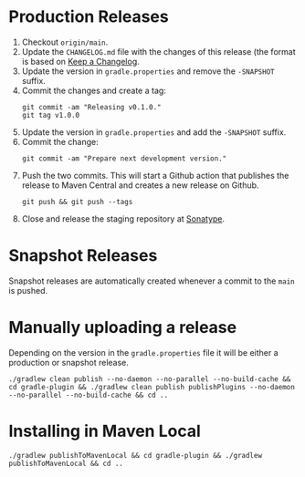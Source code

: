 # Production Releases

1. Checkout `origin/main`.
1. Update the `CHANGELOG.md` file with the changes of this release (the format is based on [Keep a Changelog](https://keepachangelog.com/en/1.0.0/).
1. Update the version in `gradle.properties` and remove the `-SNAPSHOT` suffix.
1. Commit the changes and create a tag:
   ```
   git commit -am "Releasing v0.1.0."
   git tag v1.0.0
   ```
1. Update the version in `gradle.properties` and add the `-SNAPSHOT` suffix.
1. Commit the change:
   ```
   git commit -am "Prepare next development version."
   ```
1. Push the two commits. This will start a Github action that publishes the release to Maven Central and creates a new release on Github.   
   ```
   git push && git push --tags
   ```
1. Close and release the staging repository at [Sonatype](https://s01.oss.sonatype.org).

# Snapshot Releases

Snapshot releases are automatically created whenever a commit to the `main` is pushed.  

# Manually uploading a release

Depending on the version in the `gradle.properties` file it will be either a production or snapshot release.
```
./gradlew clean publish --no-daemon --no-parallel --no-build-cache && cd gradle-plugin && ./gradlew clean publish publishPlugins --no-daemon --no-parallel --no-build-cache && cd ..
```

# Installing in Maven Local

```
./gradlew publishToMavenLocal && cd gradle-plugin && ./gradlew publishToMavenLocal && cd ..
```
